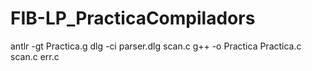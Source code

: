 # FIB-LP_PracticaCompiladors
antlr -gt Practica.g
dlg -ci parser.dlg scan.c
g++ -o Practica Practica.c scan.c err.c
